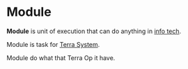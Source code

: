 # **Module**


**Module** is unit of execution that can do anything in [info tech](../InfoTech/a.md).


Module is task for [Terra System](../TerraSystem/a.md).




Module do what that Terra Op it have.